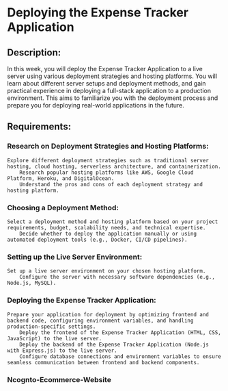 
# Deploying the Expense Tracker Application

## Description:

In this week, you will deploy the Expense Tracker Application to a live server using various deployment strategies and hosting platforms. You will learn about different server setups and deployment methods, and gain practical experience in deploying a full-stack application to a production environment. This aims to familiarize you with the deployment process and prepare you for deploying real-world applications in the future.

## Requirements:

### Research on Deployment Strategies and Hosting Platforms:

    Explore different deployment strategies such as traditional server hosting, cloud hosting, serverless architecture, and containerization.
        Research popular hosting platforms like AWS, Google Cloud Platform, Heroku, and DigitalOcean.
        Understand the pros and cons of each deployment strategy and hosting platform.

### Choosing a Deployment Method:

    Select a deployment method and hosting platform based on your project requirements, budget, scalability needs, and technical expertise.
        Decide whether to deploy the application manually or using automated deployment tools (e.g., Docker, CI/CD pipelines).

### Setting up the Live Server Environment:

    Set up a live server environment on your chosen hosting platform.
        Configure the server with necessary software dependencies (e.g., Node.js, MySQL).

### Deploying the Expense Tracker Application:

    Prepare your application for deployment by optimizing frontend and backend code, configuring environment variables, and handling production-specific settings.
        Deploy the frontend of the Expense Tracker Application (HTML, CSS, JavaScript) to the live server.
        Deploy the backend of the Expense Tracker Application (Node.js with Express.js) to the live server.
        Configure database connections and environment variables to ensure seamless communication between frontend and backend components.

### Ncognto-Ecommerce-Website
